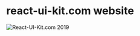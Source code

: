 # react-ui-kit.com website
![React-UI-Kit.com 2019](https://github.com/react-ui-kit/website/blob/master/assets/img/screenshot.png?raw=true")
